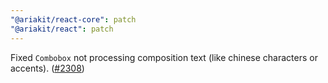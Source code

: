```yaml
---
"@ariakit/react-core": patch
"@ariakit/react": patch
---
```


Fixed `Combobox` not processing composition text (like chinese characters or accents). ([#2308](https://github.com/ariakit/ariakit/pull/2308))
